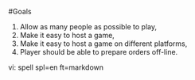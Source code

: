 #Goals

1. Allow as many people as possible to play,
2. Make it easy to host a game,
3. Make it easy to host a game on different platforms,
4. Player should be able to prepare orders off-line.

vi: spell spl=en ft=markdown
